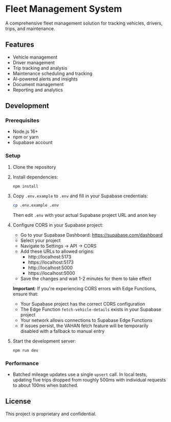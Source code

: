 # Fleet Management System

A comprehensive fleet management solution for tracking vehicles, drivers, trips, and maintenance.

## Features

- Vehicle management
- Driver management
- Trip tracking and analysis
- Maintenance scheduling and tracking
- AI-powered alerts and insights
- Document management
- Reporting and analytics

## Development


### Prerequisites

- Node.js 16+
- npm or yarn
- Supabase account

### Setup

1. Clone the repository
2. Install dependencies:
   ```
   npm install
   ```
3. Copy `.env.example` to `.env` and fill in your Supabase credentials:
   ```bash
   cp .env.example .env
   ```
   Then edit `.env` with your actual Supabase project URL and anon key
4. Configure CORS in your Supabase project:
   - Go to your Supabase Dashboard: https://supabase.com/dashboard
   - Select your project
   - Navigate to Settings → API → CORS
   - Add these URLs to allowed origins:
     - http://localhost:5173
     - https://localhost:5173
     - http://localhost:5000
     - https://localhost:5000
   - Save the changes and wait 1-2 minutes for them to take effect

   **Important**: If you're experiencing CORS errors with Edge Functions, ensure that:
   - Your Supabase project has the correct CORS configuration
   - The Edge Function `fetch-vehicle-details` exists in your Supabase project
   - Your network allows connections to Supabase Edge Functions
   - If issues persist, the VAHAN fetch feature will be temporarily disabled with a fallback to manual entry
4. Start the development server:
   ```
   npm run dev
   ```


### Performance

- Batched mileage updates use a single `upsert` call. In local tests, updating five trips
  dropped from roughly 500ms with individual requests to about 100ms when batched.


## License

This project is proprietary and confidential.
